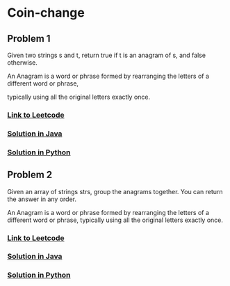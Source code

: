# Coin-change

## Problem 1

Given two strings s and t, return true if t is an anagram of s, and false otherwise.

An Anagram is a word or phrase formed by rearranging the letters of a different word or phrase, 

typically using all the original letters exactly once.

### [Link to Leetcode](https://leetcode.com/problems/valid-anagram)
### [Solution in Java](Solution.java#L5)
### [Solution in Python](solution.py#L3)

## Problem 2

Given an array of strings strs, group the anagrams together. You can return the answer in any order.

An Anagram is a word or phrase formed by rearranging the letters of a different word or phrase, typically using all the original letters exactly once.

### [Link to Leetcode](https://leetcode.com/problems/group-anagrams/)
### [Solution in Java](Solution.java#L23)
### [Solution in Python](solution.py#L21)
